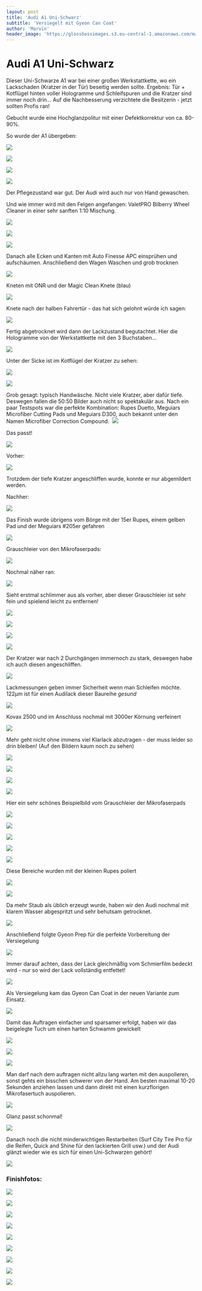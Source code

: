 ```yaml
---
layout: post
title: 'Audi A1 Uni-Schwarz'
subtitle: 'Versiegelt mit Gyeon Can Coat'
author: 'Marvin'
header_image: 'https://glossbossimages.s3.eu-central-1.amazonaws.com/marvin/audi-a1-schwarz/DSC01330.jpg'
---
```

# Audi A1 Uni-Schwarz
Dieser Uni-Schwarze A1 war bei einer großen Werkstattkette, wo ein Lackschaden (Kratzer in der Tür) beseitig werden sollte. Ergebnis: Tür + Kotflügel hinten voller Hologramme und Schleifspuren und die Kratzer sind immer noch drin... Auf die Nachbesserung verzichtete die Besitzerin - jetzt sollten Profis ran!

Gebucht wurde eine Hochglanzpolitur mit einer Defektkorrektur von ca. 80-90%.

So wurde der A1 übergeben:

![](https://glossbossimages.s3.eu-central-1.amazonaws.com/marvin/audi-a1-schwarz/DSC01252.jpg)

![](https://glossbossimages.s3.eu-central-1.amazonaws.com/marvin/audi-a1-schwarz/DSC01253.jpg)

![](https://glossbossimages.s3.eu-central-1.amazonaws.com/marvin/audi-a1-schwarz/DSC01254.jpg)

![](https://glossbossimages.s3.eu-central-1.amazonaws.com/marvin/audi-a1-schwarz/DSC01255.jpg)

Der Pflegezustand war gut. Der Audi wird auch nur von Hand gewaschen.

Und wie immer wird mit den Felgen angefangen: ValetPRO Bilberry Wheel Cleaner in einer sehr sanften 1:10 Mischung.

![](https://glossbossimages.s3.eu-central-1.amazonaws.com/marvin/audi-a1-schwarz/DSC01256.jpg)

![](https://glossbossimages.s3.eu-central-1.amazonaws.com/marvin/audi-a1-schwarz/DSC01257.jpg)

![](https://glossbossimages.s3.eu-central-1.amazonaws.com/marvin/audi-a1-schwarz/DSC01258.jpg)

Danach alle Ecken und Kanten mit Auto Finesse APC einsprühen und aufschäumen. Anschließend den Wagen Waschen und grob trocknen

![](https://glossbossimages.s3.eu-central-1.amazonaws.com/marvin/audi-a1-schwarz/DSC01259.jpg)

Kneten mit ONR und der Magic Clean Knete (blau)

![](https://glossbossimages.s3.eu-central-1.amazonaws.com/marvin/audi-a1-schwarz/DSC01260.jpg)

Knete nach der halben Fahrertür - das hat sich gelohnt würde ich sagen:

![](https://glossbossimages.s3.eu-central-1.amazonaws.com/marvin/audi-a1-schwarz/DSC01263.jpg)

Fertig abgetrocknet wird dann der Lackzustand begutachtet. Hier die Hologramme von der Werkstattkette mit den 3 Buchstaben...

![](https://glossbossimages.s3.eu-central-1.amazonaws.com/marvin/audi-a1-schwarz/DSC01266.jpg)

Unter der Sicke ist im Kotflügel der Kratzer zu sehen:

![](https://glossbossimages.s3.eu-central-1.amazonaws.com/marvin/audi-a1-schwarz/DSC01267.jpg)

![](https://glossbossimages.s3.eu-central-1.amazonaws.com/marvin/audi-a1-schwarz/DSC01268.jpg)

Grob gesagt: typisch Handwäsche. Nicht viele Kratzer, aber dafür tiefe. Deswegen fallen die 50:50 Bilder auch nicht so spektakulär aus. Nach ein paar Testspots war die perfekte Kombination: Rupes Duetto, Meguiars Microfiber Cutting Pads und Meguiars D300, auch bekannt unter den Namen Microfiber Correction Compound.&nbsp;
![](https://glossbossimages.s3.eu-central-1.amazonaws.com/marvin/audi-a1-schwarz/DSC01271.jpg)

Das passt!

![](https://glossbossimages.s3.eu-central-1.amazonaws.com/marvin/audi-a1-schwarz/DSC01270.jpg)

Vorher:

![](https://glossbossimages.s3.eu-central-1.amazonaws.com/marvin/audi-a1-schwarz/DSC01272.jpg)

Trotzdem der tiefe Kratzer angeschliffen wurde, konnte er nur abgemildert werden.

Nachher:

![](https://glossbossimages.s3.eu-central-1.amazonaws.com/marvin/audi-a1-schwarz/DSC01273.jpg)

Das Finish wurde übrigens vom Börge mit der 15er Rupes, einem gelben Pad und der Meguiars #205er gefahren

![](https://glossbossimages.s3.eu-central-1.amazonaws.com/marvin/audi-a1-schwarz/DSC01274.jpg)

Grauschleier von den Mikrofaserpads:

![](https://glossbossimages.s3.eu-central-1.amazonaws.com/marvin/audi-a1-schwarz/DSC01275.jpg)

Nochmal näher ran:

![](https://glossbossimages.s3.eu-central-1.amazonaws.com/marvin/audi-a1-schwarz/DSC01276.jpg)

Sieht erstmal schlimmer aus als vorher, aber dieser Grauschleier ist sehr fein und spielend leicht zu entfernen!

![](https://glossbossimages.s3.eu-central-1.amazonaws.com/marvin/audi-a1-schwarz/DSC01277.jpg)

![](https://glossbossimages.s3.eu-central-1.amazonaws.com/marvin/audi-a1-schwarz/DSC01278.jpg)

![](https://glossbossimages.s3.eu-central-1.amazonaws.com/marvin/audi-a1-schwarz/DSC01279.jpg)

![](https://glossbossimages.s3.eu-central-1.amazonaws.com/marvin/audi-a1-schwarz/DSC01280.jpg)

Der Kratzer war nach 2 Durchgängen immernoch zu stark, deswegen habe ich auch diesen angeschliffen.

![](https://glossbossimages.s3.eu-central-1.amazonaws.com/marvin/audi-a1-schwarz/DSC01285.jpg)

Lackmessungen geben immer Sicherheit wenn man Schleifen möchte. 122µm ist für einen Audilack dieser Baureihe *gesund*

![](https://glossbossimages.s3.eu-central-1.amazonaws.com/marvin/audi-a1-schwarz/DSC01286.jpg)

Kovax 2500 und im Anschluss nochmal mit 3000er Körnung verfeinert

![](https://glossbossimages.s3.eu-central-1.amazonaws.com/marvin/audi-a1-schwarz/DSC01287.jpg)

Mehr geht nicht ohne immens viel Klarlack abzutragen - der muss leider so drin bleiben! (Auf den Bildern kaum noch zu sehen)

![](https://glossbossimages.s3.eu-central-1.amazonaws.com/marvin/audi-a1-schwarz/DSC01289.jpg)

![](https://glossbossimages.s3.eu-central-1.amazonaws.com/marvin/audi-a1-schwarz/DSC01290.jpg)

![](https://glossbossimages.s3.eu-central-1.amazonaws.com/marvin/audi-a1-schwarz/DSC01295.jpg)

![](https://glossbossimages.s3.eu-central-1.amazonaws.com/marvin/audi-a1-schwarz/DSC01297.jpg)

Hier ein sehr schönes Beispielbild vom Grauschleier der Mikrofaserpads

![](https://glossbossimages.s3.eu-central-1.amazonaws.com/marvin/audi-a1-schwarz/DSC01303.jpg)

![](https://glossbossimages.s3.eu-central-1.amazonaws.com/marvin/audi-a1-schwarz/DSC01304.jpg)

![](https://glossbossimages.s3.eu-central-1.amazonaws.com/marvin/audi-a1-schwarz/DSC01305.jpg)

![](https://glossbossimages.s3.eu-central-1.amazonaws.com/marvin/audi-a1-schwarz/DSC01306.jpg)

![](https://glossbossimages.s3.eu-central-1.amazonaws.com/marvin/audi-a1-schwarz/DSC01307.jpg)

Diese Bereiche wurden mit der kleinen Rupes poliert

![](https://glossbossimages.s3.eu-central-1.amazonaws.com/marvin/audi-a1-schwarz/DSC01308.jpg)

![](https://glossbossimages.s3.eu-central-1.amazonaws.com/marvin/audi-a1-schwarz/DSC01309.jpg)

Da mehr Staub als üblich erzeugt wurde, haben wir den Audi nochmal mit klarem Wasser abgespritzt und sehr behutsam getrocknet.

![](https://glossbossimages.s3.eu-central-1.amazonaws.com/marvin/audi-a1-schwarz/DSC01310.jpg)

Anschließend folgte Gyeon Prep für die perfekte Vorbereitung der Versiegelung

![](https://glossbossimages.s3.eu-central-1.amazonaws.com/marvin/audi-a1-schwarz/DSC01311.jpg)

Immer darauf achten, dass der Lack gleichmäßig vom Schmierfilm bedeckt wird - nur so wird der Lack vollständig entfettet!

![](https://glossbossimages.s3.eu-central-1.amazonaws.com/marvin/audi-a1-schwarz/DSC01312.jpg)

Als Versiegelung kam das Gyeon Can Coat in der neuen Variante zum Einsatz.

![](https://glossbossimages.s3.eu-central-1.amazonaws.com/marvin/audi-a1-schwarz/DSC01313.jpg)

Damit das Auftragen einfacher und sparsamer erfolgt, haben wir das beigelegte Tuch um einen harten Schwamm gewickelt

![](https://glossbossimages.s3.eu-central-1.amazonaws.com/marvin/audi-a1-schwarz/DSC01314.jpg)

![](https://glossbossimages.s3.eu-central-1.amazonaws.com/marvin/audi-a1-schwarz/DSC01315.jpg)

![](https://glossbossimages.s3.eu-central-1.amazonaws.com/marvin/audi-a1-schwarz/DSC01316.jpg)

Man darf nach dem auftragen nicht allzu lang warten mit den auspolieren, sonst gehts ein bisschen schwerer von der Hand. Am besten maximal 10-20 Sekunden anziehen lassen und dann direkt mit einen kurzflorigen Mikrofasertuch auspolieren.

![](https://glossbossimages.s3.eu-central-1.amazonaws.com/marvin/audi-a1-schwarz/DSC01317.jpg)

Glanz passt schonmal!

![](https://glossbossimages.s3.eu-central-1.amazonaws.com/marvin/audi-a1-schwarz/DSC01318.jpg)

Danach noch die nicht minderwichtigen Restarbeiten (Surf City Tire Pro für die Reifen, Quick and Shine für den lackierten Grill usw.) und der Audi glänzt wieder wie es sich für einen Uni-Schwarzen gehört!

![](https://glossbossimages.s3.eu-central-1.amazonaws.com/marvin/audi-a1-schwarz/DSC01319.jpg)

### Finishfotos:

![](https://glossbossimages.s3.eu-central-1.amazonaws.com/marvin/audi-a1-schwarz/DSC01321.jpg)

![](https://glossbossimages.s3.eu-central-1.amazonaws.com/marvin/audi-a1-schwarz/DSC01324.jpg)

![](https://glossbossimages.s3.eu-central-1.amazonaws.com/marvin/audi-a1-schwarz/DSC01325.jpg)

![](https://glossbossimages.s3.eu-central-1.amazonaws.com/marvin/audi-a1-schwarz/DSC01329.jpg)

![](https://glossbossimages.s3.eu-central-1.amazonaws.com/marvin/audi-a1-schwarz/DSC01330.jpg)

![](https://glossbossimages.s3.eu-central-1.amazonaws.com/marvin/audi-a1-schwarz/DSC01331.jpg)

![](https://glossbossimages.s3.eu-central-1.amazonaws.com/marvin/audi-a1-schwarz/DSC01332.jpg)

![](https://glossbossimages.s3.eu-central-1.amazonaws.com/marvin/audi-a1-schwarz/DSC01334.jpg)

![](https://glossbossimages.s3.eu-central-1.amazonaws.com/marvin/audi-a1-schwarz/DSC01335.jpg)
